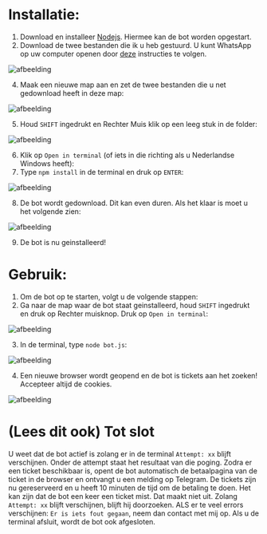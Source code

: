 # Installatie:
1. Download en installeer [Nodejs](https://nodejs.org/en/download). Hiermee kan de bot worden opgestart.
2. Download de twee bestanden die ik u heb gestuurd. U kunt WhatsApp op uw computer openen door [deze](https://web.whatsapp.com/) instructies te volgen.

![afbeelding](https://github.com/stewiemcbacon/vierdaagse-ticket-bot/assets/50327823/524c589e-cbf5-43a8-8575-afd9260228fc)

4. Maak een nieuwe map aan en zet de twee bestanden die u net gedownload heeft in deze map:

![afbeelding](https://github.com/stewiemcbacon/vierdaagse-ticket-bot/assets/50327823/52f9476f-b79d-45f7-b44f-6e4c831584fa)

5. Houd `SHIFT` ingedrukt en Rechter Muis klik op een leeg stuk in de folder:

![afbeelding](https://github.com/stewiemcbacon/vierdaagse-ticket-bot/assets/50327823/68f859ba-d304-4281-adf0-7752f7960e7f)

6. Klik op `Open in terminal` (of iets in die richting als u Nederlandse Windows heeft):
7. Type `npm install` in de terminal en druk op `ENTER`:

![afbeelding](https://github.com/stewiemcbacon/vierdaagse-ticket-bot/assets/50327823/52e3b98b-0184-41ed-99f5-d681739912c0)

8. De bot wordt gedownload. Dit kan even duren. Als het klaar is moet u het volgende zien:

![afbeelding](https://github.com/stewiemcbacon/vierdaagse-ticket-bot/assets/50327823/d58efc5a-c4b1-4c8f-ab3e-6995ea8d105c)

9. De bot is nu geinstalleerd!

# Gebruik:
1. Om de bot op te starten, volgt u de volgende stappen:
2. Ga naar de map waar de bot staat geinstalleerd, houd `SHIFT` ingedrukt en druk op Rechter muisknop. Druk op `Open in terminal`:

![afbeelding](https://github.com/stewiemcbacon/vierdaagse-ticket-bot/assets/50327823/91e1aa07-a4e7-40c8-b08b-3c56797aa88b)

3. In de terminal, type `node bot.js`:

![afbeelding](https://github.com/stewiemcbacon/vierdaagse-ticket-bot/assets/50327823/5a05637e-1f0f-4372-aab6-5d8ddd5db13a)

4. Een nieuwe browser wordt geopend en de bot is tickets aan het zoeken! Accepteer altijd de cookies.

![afbeelding](https://github.com/stewiemcbacon/vierdaagse-ticket-bot/assets/50327823/a4de2f3c-1946-4223-a78b-ceee9a239d88)

# (Lees dit ook) Tot slot
U weet dat de bot actief is zolang er in de terminal `Attempt: xx` blijft verschijnen. Onder de attempt staat het resultaat van die poging. Zodra er een ticket beschikbaar is, opent de bot automatisch de betaalpagina van de ticket in de browser en ontvangt u een melding op Telegram. De tickets zijn nu gereserveerd en u heeft 10 minuten de tijd om de betaling te doen. Het kan zijn dat de bot een keer een ticket mist. Dat maakt niet uit. Zolang `Attempt: xx` blijft verschijnen, blijft hij doorzoeken.  ALS er te veel errors verschijnen: `Er is iets fout gegaan`, neem dan contact met mij op.  Als u de terminal afsluit, wordt de bot ook afgesloten.
